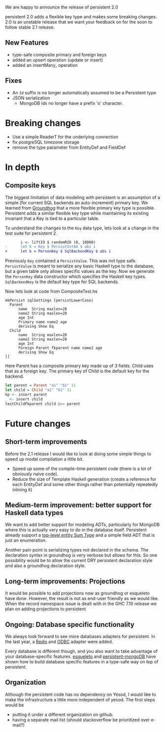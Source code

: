 We are happy to announce the release of persistent 2.0

persistent 2.0 adds a flexible key type and makes some breaking changes. 2.0 is an unstable release that we want your feedback on for the soon to follow stable 2.1 release.


## New Features

* type-safe composite primary and foreign keys
* added an upsert operation (update or insert)
* added an insertMany_ operation


## Fixes

* An `Id` suffix is no longer automatically assumed to be a Persistent type
* JSON serialization
  * MongoDB ids no longer have a prefix 'o' character.

# Breaking changes

* Use a simple ReaderT for the underlying connection
* fix postgreSQL timezone storage
* remove the type parameter from EntityDef and FieldDef


# In depth

## Composite keys

The biggest limitation of data modeling with persistent is an assumption of a simple (for current SQL backends an auto-increment) primary key.
We learned from [Groundhog](https://github.com/lykahb/groundhog) that a more flexible primary key type is possible. Persistent adds a similar flexible key type while maintaining its existing invariant that a Key is tied to a particular table.

To understand the changes to the `Key` data type, lets look at a change in the test suite for persistent 2.

``` diff
       i <- liftIO $ randomRIO (0, 10000)
-      let k = Key $ PersistInt64 $ abs i
+      let k = PersonKey $ SqlBackendKey $ abs i
```

Previously `Key` contained a `PersistValue`. This was not type safe. `PersistValue` is meant to serialize any basic Haskell type to the database, but a given table only allows specific values as the key.
Now we generate the `PersonKey` data constructor which specifies the Haskell key types.
`SqlBackendKey` is the default key type for SQL backends.

Now lets look at code from CompositeTest.hs


```
mkPersist sqlSettings [persistLowerCase|
  Parent
      name  String maxlen=20
      name2 String maxlen=20
      age Int
      Primary name name2 age
      deriving Show Eq
  Child
      name  String maxlen=20
      name2 String maxlen=20
      age Int
      Foreign Parent fkparent name name2 age
      deriving Show Eq
|]

```

Here Parent has a composite primary key made up of 3 fields.
Child uses that as a foreign key.
The primary key of Child is the default key for the backend.


``` haskell
let parent = Parent "a1" "b1" 11
let child = Child "a1" "b1" 11
kp <- insert parent
_ <- insert child
testChildFkparent child @== parent
```

# Future changes

## Short-term improvements

Before the 2.1 release I would like to look at doing some simple things to speed up model compilation a little bit.

* Speed up some of the compile-time persistent code (there is a lot of obviously naive code).
* Reduce the size of Template Haskell generation (create a reference for each EntityDef and some other things rather than potentially repeatedly inlining it)


## Medium-term improvement: better support for Haskell data types

We want to add better support for modeling ADTs, particularly for MongoDB where this is actually very easy to do in the database itself. Persistent already support a [top-level entity Sum Type](https://github.com/yesodweb/persistent/blob/master/persistent-test/SumTypeTest.hs#L35) and a simple field ADT that is just an enumeration.

Another pain point is serializing types not declared in the schema. The declaration syntax in groundhog is very verbose but allows for this. So one possibility would be to allow the current DRY persistent declaration style and also a groundhog declaration style.


## Long-term improvements: Projections

It would be possible to add projections now as groundhog or esqueleto have done. However, the result is not as end-user friendly as we would like.
When the record namespace issue is dealt with in the GHC 7.10 release we plan on adding projections to persistent.


## Ongoing: Database specific functionality

We always look forward to see more databases adapters for persistent.
In the last year, a [Redis](http://hackage.haskell.org/package/persistent-redis) and [ODBC](https://github.com/gbwey/persistent-odbc) adapter were added.

Every database is different though, and you also want to take advantage of your database-specific features.
[esqueleto](http://hackage.haskell.org/package/esqueleto) and [persistent-mongoDB](http://hackage.haskell.org/package/persistent-mongoDB) have shown how to build database specific features in a type-safe way on top of persistent.


## Organization

Although the persistent code has no dependency on Yesod, I would like to make the infrastructure a little more independent of yesod. The first steps would be

* putting it under a different organization on github.
* having a separate mail list (should stackoverflow be prioritized over e-mail?)

